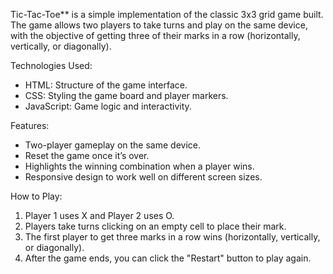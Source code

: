 Tic-Tac-Toe** is a simple implementation of the classic 3x3 grid game built. The game allows two players to take turns and play on the same device, with the objective of getting three of their marks in a row (horizontally, vertically, or diagonally).

 Technologies Used:
- HTML: Structure of the game interface.
- CSS: Styling the game board and player markers.
- JavaScript: Game logic and interactivity.

 Features:
- Two-player gameplay on the same device.
- Reset the game once it’s over.
- Highlights the winning combination when a player wins.
- Responsive design to work well on different screen sizes.

 How to Play:
1. Player 1 uses X and Player 2 uses O.
2. Players take turns clicking on an empty cell to place their mark.
3. The first player to get three marks in a row wins (horizontally, vertically, or diagonally).
4. After the game ends, you can click the "Restart" button to play again.
